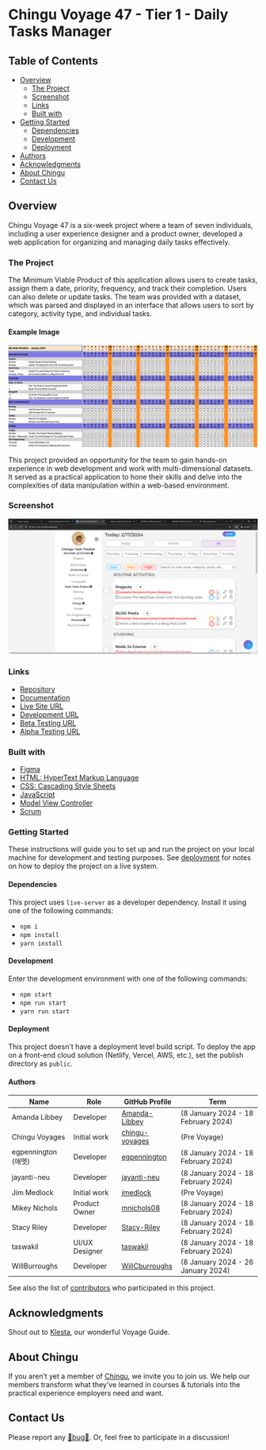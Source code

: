 # Chingu Voyage 47 - Tier 1 - Daily Tasks Manager

## Table of Contents

- [Overview]()
  - [The Project](#overview)
  - [Screenshot](#the-project)
  - [Links](#screenshot)
  - [Built with](#links)
- [Getting Started](#built-with)
  - [Dependencies](#getting-started)
  - [Development](#dependencies)
  - [Deployment](#development)
- [Authors](#deployment)
- [Acknowledgments](#authors)
- [About Chingu](#acknowledgements)
- [Contact Us](#about-chingu)

## Overview

Chingu Voyage 47 is a six-week project where a team of seven individuals, including a user experience designer and a product owner, developed a web application for organizing and managing daily tasks effectively.

### The Project

The Minimum Viable Product of this application allows users to create tasks, assign them a date, priority, frequency, and track their completion. Users can also delete or update tasks. The team was provided with a dataset, which was parsed and displayed in an interface that allows users to sort by category, activity type, and individual tasks.

#### Example Image

![Example daily task productivity tool](./assets/daily_productivity_sample_ui.png)

This project provided an opportunity for the team to gain hands-on experience in web development and work with multi-dimensional datasets. It served as a practical application to hone their skills and delve into the complexities of data manipulation within a web-based environment.

### Screenshot

![Screenshot of the application](./assets/screenshot.png)

### Links

- [Repository](https://github.com/chingu-voyages/v47-tier1-team-04)
- [Documentation](https://chingu-voyages.github.io/v47-tier1-team-04/)
- [Live Site URL](https://v47-tier1-team-04.netlify.app/)
- [Development URL](https://v47-tier1-team-04-dev.netlify.app/)
- [Beta Testing URL](https://v47-tier1-team-04-beta.netlify.app/)
- [Alpha Testing URL](https://v47-tier1-team-04-alpha.netlify.app/)

### Built with

- [Figma](https://www.figma.com/proto/2meMrjvZwr4FjPYGJsxryo/Chingu-Voyage-47?node-id=91-34&starting-point-node-id=91%3A34&show-proto-sidebar=1&mode=design&t=V6RzzKbhLvmLFLsz-1)
- [HTML: HyperText Markup Language](https://developer.mozilla.org/en-US/docs/Web/HTML)
- [CSS: Cascading Style Sheets](https://developer.mozilla.org/en-US/docs/Web/CSS)
- [JavaScript](https://developer.mozilla.org/en-US/docs/Web/javascript)
- [Model View Controller](https://developer.mozilla.org/en-US/docs/Glossary/MVC)
- [Scrum](https://www.scrumalliance.org/about-scrum)

### Getting Started

These instructions will guide you to set up and run the project on your local machine for development and testing purposes. See [deployment](#deployment) for notes on how to deploy the project on a live system.

#### Dependencies

This project uses `live-server` as a developer dependency. Install it using one of the following commands:

- `npm i`
- `npm install`
- `yarn install`

#### Development

Enter the development environment with one of the following commands:

- `npm start`
- `npm run start`
- `yarn run start`

#### Deployment

This project doesn't have a deployment level build script. To deploy the app on a front-end cloud solution (Netlify, Vercel, AWS, etc.), set the publish directory as `public`.

#### Authors

| Name | Role | GitHub Profile | Term |
| --- | --- | --- | --- |
| Amanda Libbey | Developer | [Amanda-Libbey](https://github.com/Amanda-Libbey) | (8 January 2024 - 18 February 2024) |
| Chingu Voyages | Initial work | [chingu-voyages](https://github.com/chingu-voyages) | (Pre Voyage) |
| egpennington (애멧) | Developer | [egpennington](https://github.com/egpennington) | (8 January 2024 - 18 February 2024) |
| jayanti-neu | Developer | [jayanti-neu](https://github.com/jayanti-neu) | (8 January 2024 - 18 February 2024) |
| Jim Medlock | Initial work | [jmedlock](https://github.com/jdmedlock) | (Pre Voyage) |
| Mikey Nichols | Product Owner | [mnichols08](https://github.com/mnichols08) | (8 January 2024 - 18 February 2024) |
| Stacy Riley | Developer | [Stacy-Riley](https://github.com/Stacy-Riley) | (8 January 2024 - 18 February 2024) |
| taswakil | UI/UX Designer | [taswakil](https://github.com/taswakil) | (8 January 2024 - 18 February 2024) |
| WillBurroughs | Developer| [WillCburroughs](https://github.com/WillCBurroughs) | (8 January 2024 - 26 January 2024) |

See also the list of [contributors](./CONTRIBUTORS.md) who participated in this project.

## Acknowledgments

Shout out to [Klesta](https://github.com/klezi10), our wonderful Voyage Guide.

## About Chingu

If you aren’t yet a member of [Chingu](https://chingu.io), we invite you to join us. We help our members transform what they’ve learned in courses & tutorials into the practical experience employers need and want.

## Contact Us

Please report any [🐛bug🐛](https://github.com/chingu-voyages/v47-tier1-team-04/issues/new?assignees=&labels=bug&projects=&template=bug-report-template.md). Or, feel free to participate in a discussion!
